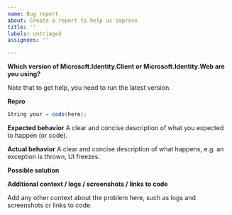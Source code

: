 ```yaml
---
name: Bug report
about: Create a report to help us improve
title: ''
labels: untriaged
assignees: ''

---
```


**Which version of Microsoft.Identity.Client or Microsoft.Identity.Web are you using?**

Note that to get help, you need to run the latest version.


**Repro**

```csharp
String your = code(here);
```

**Expected behavior**
A clear and concise description of what you expected to happen (or code).

**Actual behavior**
A clear and concise description of what happens, e.g. an exception is thrown, UI freezes.

**Possible solution**
<!-- Only if you have suggestions on a fix for the bug. -->

**Additional context / logs / screenshots / links to code**
<!-- Please do not include any customer data or Personal Identifiable Information (PII) in any content posted to GitHub. See https://docs.microsoft.com/compliance/regulatory/gdpr#gdpr-faqs for more info on PII.-->
Add any other context about the problem here, such as logs and screenshots or links to code.
